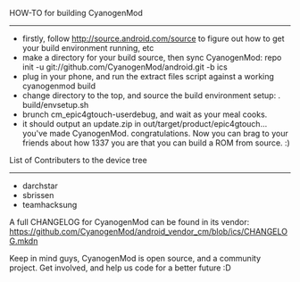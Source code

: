 HOW-TO for building CyanogenMod
_______________________________

- firstly, follow http://source.android.com/source to figure out how to get your build environment running, etc
- make a directory for your build source, then sync CyanogenMod: repo init -u git://github.com/CyanogenMod/android.git -b ics
- plug in your phone, and run the extract files script against a working cyanogenmod build
- change directory to the top, and source the build environment setup: . build/envsetup.sh
- brunch cm_epic4gtouch-userdebug, and wait as your meal cooks. 
- it should output an update.zip in out/target/product/epic4gtouch... you've made CyanogenMod. congratulations. 
  Now you can brag to your friends about how 1337 you are that you can build a ROM from source. :)


List of Contributers to the device tree
___________________________________________________________________________

- darchstar
- sbrissen
- teamhacksung

A full CHANGELOG for CyanogenMod can be found in its vendor:  https://github.com/CyanogenMod/android_vendor_cm/blob/ics/CHANGELOG.mkdn 

Keep in mind guys, CyanogenMod is open source, and a community project. Get involved, and help us code for a better future :D
